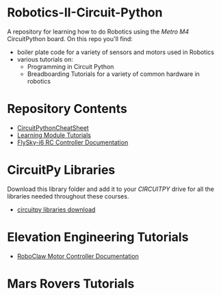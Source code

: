 # Robotics-II-Circuit-Python
A repository for learning how to do Robotics using the *Metro M4* CircuitPython board. On this repo you'll find:
* boiler plate code for a variety of sensors and motors used in Robotics
* various tutorials on:
    * Programming in Circuit Python
    * Breadboarding Tutorials for a variety of common hardware in robotics 

# Repository Contents
* [CircuitPythonCheatSheet](learning_modules/circuit_python_cheatsheet.md)
* [Learning Module Tutorials](/learning_modules/tutorials_list.md)
* [FlySky-i6 RC Controller Documentation](RC_control_FlySky_FS-I6x/flysky_documentation.md)

# CircuitPy Libraries
Download this library folder and add it to your *CIRCUITPY* drive for all the libraries needed throughout these courses. 
* [circuitpy libraries download](circuit_python_libraries/lib)

# Elevation Engineering Tutorials
* [RoboClaw Motor Controller Documentation](RoboClaw_motor_controller/roboclaw_documentation.md)

# Mars Rovers Tutorials


